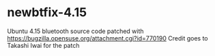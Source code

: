 # newbtfix-4.15
Ubuntu 4.15 bluetooth source code patched with https://bugzilla.opensuse.org/attachment.cgi?id=770190
Credit goes to Takashi Iwai for the patch
